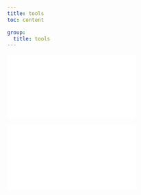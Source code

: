 ```yaml
---
title: tools
toc: content

group:
  title: tools
---
```


<embed src="../README.md" ></embed>

<embed src="../CHANGELOG.md"></embed>

<BackTop></BackTop>
